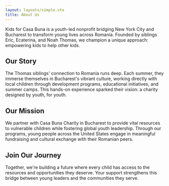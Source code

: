 ```yaml
---
layout: layouts/simple.vto
title: About Us
---
```



Kids for Casa Buna is a youth-led nonprofit bridging New York City and Bucharest to transform young lives across Romania. Founded by siblings Eric, Ecaterina, and Noah Thomas, we champion a unique approach: empowering kids to help other kids.

## Our Story
The Thomas siblings' connection to Romania runs deep. Each summer, they immerse themselves in Bucharest's vibrant culture, working directly with local children through development programs, educational initiatives, and summer camps. This hands-on experience sparked their vision: a charity designed by youth, for youth.

## Our Mission
We partner with Casa Buna Charity in Bucharest to provide vital resources to vulnerable children while fostering global youth leadership. Through our programs, young people across the United States engage in meaningful fundraising and cultural exchange with their Romanian peers.

## Join Our Journey
Together, we're building a future where every child has access to the resources and opportunities they deserve. Your support strengthens this bridge between young leaders and the communities they serve.
